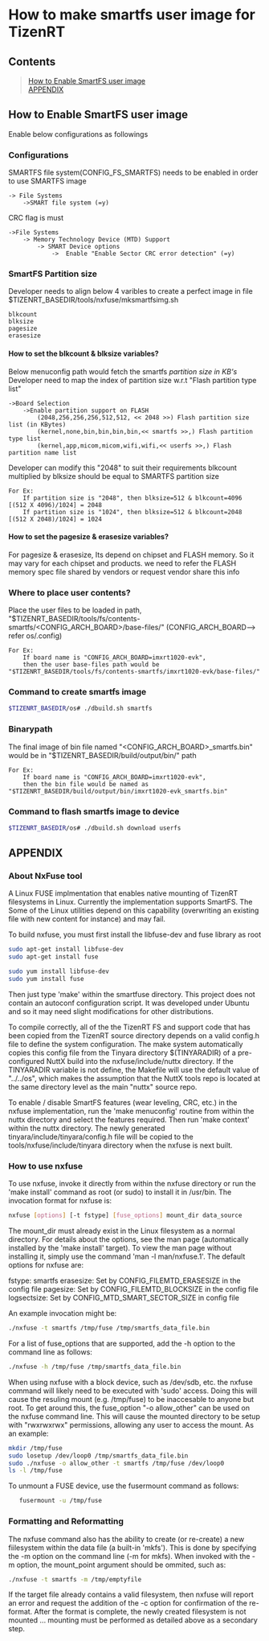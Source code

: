 # How to make smartfs user image for TizenRT

## Contents
> [How to Enable SmartFS user image](#how-to-enable-smartfs-user-image)  
> [APPENDIX](#appendix)  

## How to Enable SmartFS user image
Enable below configurations as followings

### Configurations
SMARTFS file system(CONFIG_FS_SMARTFS) needs to be enabled in order to use SMARTFS image

```
-> File Systems
	->SMART file system (=y)
```

CRC flag is must

```
->File Systems
	-> Memory Technology Device (MTD) Support
		-> SMART Device options
			->  Enable "Enable Sector CRC error detection" (=y)
```

### SmartFS Partition size

Developer needs to align below 4 varibles to create a perfect image in file
$TIZENRT_BASEDIR/tools/nxfuse/mksmartfsimg.sh

```
blkcount
blksize
pagesize
erasesize
```

#### How to set the blkcount & blksize variables?
Below menuconfig path would fetch the smartfs *partition size in KB's*
Developer need to map the index of partition size w.r.t "Flash partition type list"

```
->Board Selection
	->Enable partition support on FLASH
		(2048,256,256,256,512,512, << 2048 >>) Flash partition size list (in KBytes)
		(kernel,none,bin,bin,bin,bin,<< smartfs >>,) Flash partition type list
		(kernel,app,micom,micom,wifi,wifi,<< userfs >>,) Flash partition name list
```

Developer can modify this "2048" to suit their requirements
blkcount multiplied by blksize should be equal to SMARTFS partition size

```
For Ex:
	If partition size is "2048", then blksize=512 & blkcount=4096 [(512 X 4096)/1024] = 2048
	If partition size is "1024", then blksize=512 & blkcount=2048 [(512 X 2048)/1024] = 1024
```

#### How to set the pagesize & erasesize variables?
For pagesize & erasesize, Its depend on chipset and FLASH memory.
So it may vary for each chipset and products.
we need to refer the FLASH memory spec file shared by vendors or request vendor share this info

### Where to place user contents?
Place the user files to be loaded in path, "$TIZENRT_BASEDIR/tools/fs/contents-smartfs/<CONFIG_ARCH_BOARD>/base-files/" (CONFIG_ARCH_BOARD--> refer os/.config)

```
For Ex:
	If board name is "CONFIG_ARCH_BOARD=imxrt1020-evk",
	then the user base-files path would be "$TIZENRT_BASEDIR/tools/fs/contents-smartfs/imxrt1020-evk/base-files/"
```

### Command to create smartfs image

```bash
$TIZENRT_BASEDIR/os# ./dbuild.sh smartfs
```

### Binarypath
The final image of bin file named "<CONFIG_ARCH_BOARD>_smartfs.bin" would be in "$TIZENRT_BASEDIR/build/output/bin/" path

```
For Ex:
	If board name is "CONFIG_ARCH_BOARD=imxrt1020-evk",
	then the bin file would be named as "$TIZENRT_BASEDIR/build/output/bin/imxrt1020-evk_smartfs.bin"
```

### Command to flash smartfs image to device

```bash
$TIZENRT_BASEDIR/os# ./dbuild.sh download userfs
```

## APPENDIX

### About NxFuse tool

A Linux FUSE implmentation that enables native mounting of TizenRT filesystems
in Linux.  Currently the implementation supports SmartFS.  The
Some of the Linux utilities depend on this capability (overwriting an existing file
with new content for instance) and may fail.

To build nxfuse, you must first install the libfuse-dev and fuse library as root

```bash
sudo apt-get install libfuse-dev
sudo apt-get install fuse

sudo yum install libfuse-dev
sudo yum install fuse
```

Then just type 'make' within the smartfuse directory.  This project does
not contain an autoconf configuration script.  It was developed under
Ubuntu and so it may need slight modifications for other distributions.

To compile correctly, all of the the TizenRT FS and support code that has
been copied from the TizenRT source directory depends on a valid config.h file
to define the system configuration.  The make system automatically copies
this config file from the Tinyara directory $(TINYARADIR) of a pre-configured
NuttX build into the nxfuse/include/nuttx directory.  If the TINYARADIR variable
is not define, the Makefile will use the default value of "../../os",
which makes the assumption that the NuttX tools repo is located at the same
directory level as the main "nuttx" source repo.

To enable / disable SmartFS features (wear leveling, CRC, etc.) in the
nxfuse implementation, run the 'make menuconfig' routine from within the nuttx
directory and select the features required.  Then run 'make context' within
the nuttx directory.  The newly generated tinyara/include/tinyara/config.h file
will be copied to the tools/nxfuse/include/tinyara directory when the nxfuse is
next built.


### How to use nxfuse

To use nxfuse, invoke it directly from within the nxfuse directory or run the
'make install' command as root (or sudo) to install it in /usr/bin.  The
invocation format for nxfuse is:

```bash
nxfuse [options] [-t fstype] [fuse_options] mount_dir data_source
```

The mount_dir must already exist in the Linux filesystem as a normal directory.
For details about the options, see the man page (automatically installed by the
'make install' target).  To view the man page without installing it, simply
use the command 'man -l man/nxfuse.1'.  The default options for nxfuse are:

   fstype:       smartfs
   erasesize:    Set by CONFIG_FILEMTD_ERASESIZE in the config file
   pagesize:     Set by CONFIG_FILEMTD_BLOCKSIZE in the config file
   logsectsize:  Set by CONFIG_MTD_SMART_SECTOR_SIZE in config file

An example invocation might be:

```bash
./nxfuse -t smartfs /tmp/fuse /tmp/smartfs_data_file.bin
```

For a list of fuse_options that are supported, add the -h option to the command
line as follows:

```bash
./nxfuse -h /tmp/fuse /tmp/smartfs_data_file.bin
```

When using nxfuse with a block device, such as /dev/sdb, etc. the nxfuse
command will likely need to be executed with 'sudo' access.  Doing this will
cause the resuling mount (e.g. /tmp/fuse) to be inaccesable to anyone but
root.  To get around this, the fuse_option "-o allow_other" can be used on the
nxfuse command line.  This will cause the mounted directory to be setup
with "rwxrwxrwx" permissions, allowing any user to access the mount.  As an
example:

```bash
mkdir /tmp/fuse
sudo losetup /dev/loop0 /tmp/smartfs_data_file.bin
sudo ./nxfuse -o allow_other -t smartfs /tmp/fuse /dev/loop0
ls -l /tmp/fuse
```

To unmount a FUSE device, use the fusermount command as follows:

```bash
   fusermount -u /tmp/fuse
```

### Formatting and Reformatting

The nxfuse command also has the ability to create (or re-create) a new
fiilesystem within the data file (a built-in 'mkfs').  This is done by
specifying the -m option on the command line (-m for mkfs).  When invoked
with the -m option, the mount_point argument should be ommited, such as:

```bash
./nxfuse -t smartfs -m /tmp/emptyfile
```

If the target file already contains a valid filesystem, then nxfuse will
report an error and request the addition of the -c option for confirmation
of the re-format.  After the format is complete, the newly created filesystem
is not mounted ... mounting must be performed as detailed above as a
secondary step.
